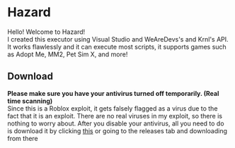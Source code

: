 # Hazard
Hello! Welcome to Hazard!<br>
I created this executor using Visual Studio and WeAreDevs's and Krnl's API.<br>
It works flawlessly and it can execute most scripts, it supports games such as Adopt Me, MM2, Pet Sim X, and more!

## Download
**Please make sure you have your antivirus turned off temporarily. (Real time scanning)**<br>
Since this is a Roblox exploit, it gets falsely flagged as a virus due to the fact that it is an exploit. There are no real viruses in my exploit, so there is nothing to worry about. After you disable your antivirus, all you need to do is download it by clicking [this](https://github.com/vex8277/hazard/releases/download/v1.0.0/hazard-executor.exe) or going to the releases tab and downloading from there
